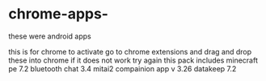 # chrome-apps-
these were android apps

this is for chrome
to activate go to chrome extensions
and drag and drop these into chrome
if it does not work try again
this pack includes minecraft pe 7.2
bluetooth chat 3.4
mitai2 compainion app v 3.26
datakeep 7.2
